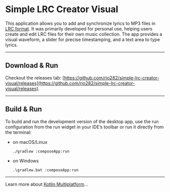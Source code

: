 # Simple LRC Creator Visual

This application allows you to add and synchronize lyrics to MP3 files
in [LRC format](https://en.wikipedia.org/wiki/LRC_(file_format)).
It was primarily developed for personal use, helping users create and edit LRC files for their own music collection. The
app provides a visual waveform, a slider for precise timestamping, and a text area to type lyrics.

---

## Download & Run

Checkout the releases
tab: [https://github.com/rio282/simple-lrc-creator-visual/releases](https://github.com/rio282/simple-lrc-creator-visual/releases).

---

## Build & Run

To build and run the development version of the desktop app, use the run configuration from the run widget
in your IDE’s toolbar or run it directly from the terminal:

- on macOS/Linux
  ```shell
  ./gradlew :composeApp:run
  ```
- on Windows
  ```shell
  .\gradlew.bat :composeApp:run
  ```

---

Learn more about [Kotlin Multiplatform](https://www.jetbrains.com/help/kotlin-multiplatform-dev/get-started.html)…